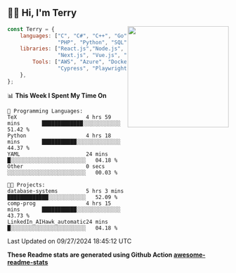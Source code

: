 <h2>👋🏻 Hi, I'm Terry</h2>

<img align='right' src="https://media.giphy.com/media/fkZukR450RQ1qnGaq9/giphy.gif" width="230">

```javascript
const Terry = {
    languages: ["C", "C#", "C++", "Go", "Java", "Javascript",
                "PHP", "Python", "SQL", "Typescript"],
    libraries: ["React.js","Node.js", ".Net", "Express.js",
                "Next.js", "Vue.js", "Astro.js", "CUDA"],
        Tools: ["AWS", "Azure", "Docker🐳", "Git", "Figma",
                "Cypress", "Playwright", "Postman", "Jira"],
    },
};
```
<!--START_SECTION:waka-->
📊 **This Week I Spent My Time On** 

```text
💬 Programming Languages: 
TeX                      4 hrs 59 mins       █████████████░░░░░░░░░░░░   51.42 % 
Python                   4 hrs 18 mins       ███████████░░░░░░░░░░░░░░   44.37 % 
YAML                     24 mins             █░░░░░░░░░░░░░░░░░░░░░░░░   04.18 % 
Other                    0 secs              ░░░░░░░░░░░░░░░░░░░░░░░░░   00.03 % 

🐱‍💻 Projects: 
database-systems         5 hrs 3 mins        █████████████░░░░░░░░░░░░   52.09 % 
comp-prog                4 hrs 15 mins       ███████████░░░░░░░░░░░░░░   43.73 % 
LinkedIn_AIHawk_automatic24 mins             █░░░░░░░░░░░░░░░░░░░░░░░░   04.18 % 
```


 Last Updated on 09/27/2024 18:45:12 UTC
<!--END_SECTION:waka-->

**These Readme stats are generated using Github Action [awesome-readme-stats](https://github.com/anmol098/waka-readme-stats)**
